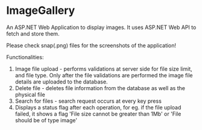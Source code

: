 # ImageGallery
An ASP.NET Web Application to display images. It uses ASP.NET Web API to fetch and store them.

Please check snap(.png) files for the screenshots of the application!

Functionalities:
1) Image file upload - performs validations at server side for file size limit, and file type. Only after the file validations are performed the image file details are uploaded to the database.
2) Delete file - deletes file information from the database as well as the physical file
3) Search for files - search request occurs at every key press
4) Displays a status flag after each operation, for eg. if the file upload failed, it shows a flag 'File size cannot be greater than 1Mb' or 'File should be of type image'
